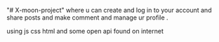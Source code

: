 "# X-moon-project"
where u can create and log in to your account and share posts
and make comment
and manage ur profile .

using js css html
and some open api found on internet

